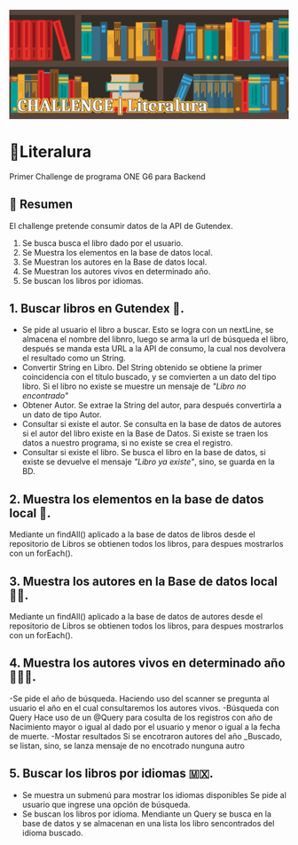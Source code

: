 ![Banner](assets/Literalura.jpg)

# 📙Literalura #
Primer Challenge de programa ONE G6 para Backend

## 📄 Resumen ##
El challenge pretende consumir datos de la API de Gutendex. 
1. Se busca busca el libro dado por el usuario.
2. Se Muestra los elementos en la base de datos local.
3. Se Muestran los autores en la Base de datos local.
4. Se Muestran los autores vivos en determinado año.
5. Se buscan los libros por idiomas.

## 1. Buscar libros en Gutendex 🔎.
- Se pide al usuario el libro a buscar.
Esto se logra con un nextLine, se almacena el nombre del libnro, luego se arma la url de búsqueda el libro, después se manda esta URL a la API de consumo, la cual nos devolvera el resultado como un String.
- Convertir String en Libro.
Del String obtenido se obtiene la primer coincidencia con el título buscado, y se comvierten a un dato del tipo libro. Si el libro no existe se muestre un mensaje  de *"Libro no encontrado"*
- Obtener Autor.
Se extrae la String del autor, para después convertirla a un dato de tipo Autor.
- Consultar si existe el autor.
Se consulta en la base de datos de autores si el autor del libro existe en la Base de Datos. Si existe se traen los datos a nuestro programa, si no existe se crea el registro.
- Consultar si existe el libro.
Se busca el libro en la base de datos, si existe se devuelve el mensaje *"Libro ya existe"*, sino, se guarda en la BD.

## 2. Muestra los elementos en la base de datos local 📝.
Mediante un findAll() aplicado a la base de datos de libros desde el repositorio de Libros se obtienen todos los libros, para despues mostrarlos con un forEach().

## 3. Muestra los autores en la Base de datos local 🙋🏾. 
Mediante un findAll() aplicado a la base de datos de autores desde el repositorio de Libros se obtienen todos los libros, para despues mostrarlos con un forEach().

## 4. Muestra los autores vivos en determinado año 🤹🏿‍♂️.
-Se pide el año de búsqueda.
Haciendo uso del scanner se pregunta al usuario el año en el cual consultaremos los autores vivos.
-Búsqueda con Query
Hace uso de un @Query para cosulta de los registros con año de Nacimiento mayor o igual al dado  por el usuario y menor o igual a la fecha de muerte.
-Mostar resultados
Si se encotraron autores del año _Buscado,  se listan, sino, se lanza mensaje de no encotrado nunguna autro

## 5. Buscar los libros por idiomas 🇲🇽.
- Se muestra un submenú para mostrar los idiomas disponibles
Se pide al usuario que ingrese una opción de búsqueda.   
- Se buscan los libros por idioma.
Mendiante un Query se busca en la base de datos y se almacenan en una lista los libro sencontrados del idioma buscado.
 



